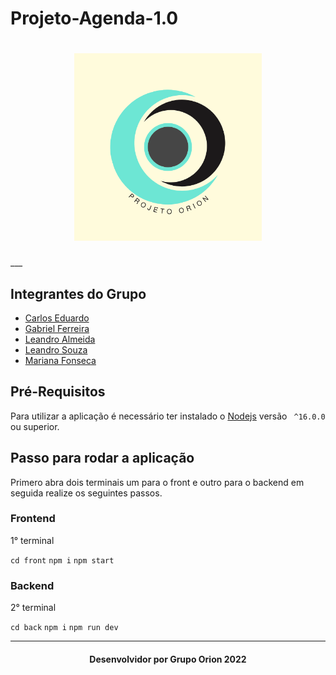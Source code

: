 # Projeto-Agenda-1.0

<h1 align="center"><img width="300" heigth="300" src="/documents/logo.png" alt="Logotipo"/></h1>
___

## Integrantes do Grupo

- [Carlos Eduardo](https://github.com/Carlos-E-Souza)
- [Gabriel Ferreira](https://github.com/oo7gabriel)
- [Leandro Almeida](https://github.com/LeanArs)
- [Leandro Souza](https://github.com/Leanddro13)
- [Mariana Fonseca](https://github.com/Mari23Fonseca)

## Pré-Requisitos

Para utilizar a aplicação é necessário ter instalado o [Nodejs](https://nodejs.org/en/) versão ``` ^16.0.0``` ou superior.

## Passo para rodar a aplicação

Primero abra dois terminais um para o front e outro para o backend em seguida realize os seguintes passos.

### Frontend
1° terminal

``` cd front ```
``` npm i ```
``` npm start ```

### Backend
2° terminal

``` cd back ```
``` npm i ```
``` npm run dev ```
___
<h4 align="center"> Desenvolvidor por Grupo Orion 2022 </h4>